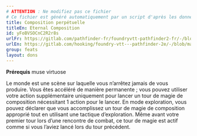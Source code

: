 ```yaml
---
# ATTENTION : Ne modifiez pas ce fichier
# Ce fichier est généré automatiquement par un script d'après les données du module Foundry VTT officiel et de sa traduction
title: Composition perpétuelle
titleEn: Eternal Composition
id: yFoBVSOCnC2R2r8s
urlFr: https://gitlab.com/pathfinder-fr/foundryvtt-pathfinder2-fr/-/blob/master/data/feats/yFoBVSOCnC2R2r8s.htm
urlEn: https://gitlab.com/hooking/foundry-vtt---pathfinder-2e/-/blob/master/packs/data/feats.db/eternal-composition.json
group: feats
layout: dons
---
```

**Prérequis** muse virtuose

Le monde est une scène sur laquelle vous n’arrêtez jamais de vous produire. Vous êtes accéléré de manière permanente ; vous pouvez utiliser votre action supplémentaire uniquement pour lancer un tour de magie de composition nécessitant 1 action pour le lancer. En mode exploration, vous pouvez déclarer que vous accomplissez un tour de magie de composition approprié tout en utilisant une tactique d’exploration. Même avant votre premier tour lors d’une rencontre de combat, ce tour de magie est actif comme si vous l’aviez lancé lors du tour précédent.


